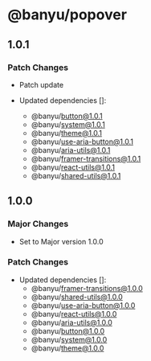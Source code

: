 # @banyu/popover

## 1.0.1

### Patch Changes

- Patch update

- Updated dependencies []:
  - @banyu/button@1.0.1
  - @banyu/system@1.0.1
  - @banyu/theme@1.0.1
  - @banyu/use-aria-button@1.0.1
  - @banyu/aria-utils@1.0.1
  - @banyu/framer-transitions@1.0.1
  - @banyu/react-utils@1.0.1
  - @banyu/shared-utils@1.0.1

## 1.0.0

### Major Changes

- Set to Major version 1.0.0

### Patch Changes

- Updated dependencies []:
  - @banyu/framer-transitions@1.0.0
  - @banyu/shared-utils@1.0.0
  - @banyu/use-aria-button@1.0.0
  - @banyu/react-utils@1.0.0
  - @banyu/aria-utils@1.0.0
  - @banyu/button@1.0.0
  - @banyu/system@1.0.0
  - @banyu/theme@1.0.0
